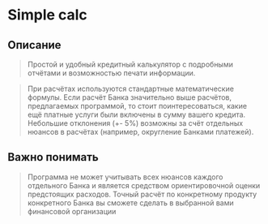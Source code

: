 # Simple calc #

## Описание ##
> Простой и удобный кредитный калькулятор с подробными отчётами и возможностью печати информации.

> При расчётах используются стандартные математические формулы. Если расчёт Банка значительно выше расчётов, предлагаемых программой, то стоит поинтересоваться, какие ещё платные услуги были включены в сумму вашего кредита. Небольшие отклонения (+- 5%) возможны за счёт отдельных нюансов в расчётах (например, округление Банками платежей).

## Важно понимать ##
> Программа не может учитывать всех нюансов каждого отдельного Банка и является средством ориентировочной оценки предстоящих расходов. Точный расчёт по конкретному продукту конкретного Банка вы сможете сделать в выбранной вами финансовой организации